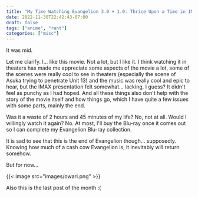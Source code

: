 ```yaml
---
title: "My Time Watching Evangelion 3.0 + 1.0: Thrice Upon a Time in IMAX."
date: 2022-11-30T22:42:43-07:00
draft: false
tags: ["anime", "rant"]
categories: ["misc"]
---
```


It was mid.     

Let me clarify. I... like this movie. Not a lot, but I like it. I think watching it in theaters has made me appreciate some aspects of the movie a lot, some of the scenes were really cool to see in theaters (especially the scene of Asuka trying to penetrate Unit 13) and the music was really cool and epic to hear, but the IMAX presentation felt somewhat... lacking, I guess? It didn't feel as punchy as I had hoped. And all these things also don't help with the story of the movie itself and how things go, which I have quite a few issues with some parts, mainly the end.        

Was it a waste of 2 hours and 45 minutes of my life? No, not at all. Would I willingly watch it again? No. At most, I'll buy the Blu-ray once it comes out so I can complete my Evangelion Blu-ray collection. 

It is sad to see that this is the end of Evangelion though... supposedly. Knowing how much of a cash cow Evangelion is, it inevitably will return somehow.      

But for now...    

{{< image src="images/owari.png" >}}

Also this is the last post of the month :(
